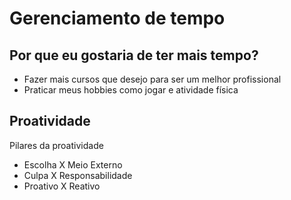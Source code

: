 # Gerenciamento de tempo

## Por que eu gostaria de ter mais tempo?

- Fazer mais cursos que desejo para ser um melhor profissional
- Praticar meus hobbies como jogar e atividade física

## Proatividade

Pilares da proatividade

- Escolha X Meio Externo
- Culpa X Responsabilidade
- Proativo X Reativo
<!--stackedit_data:
eyJoaXN0b3J5IjpbODEwMzk5MDA4LC04NDY2NDAwNzgsNzMwOT
k4MTE2XX0=
-->